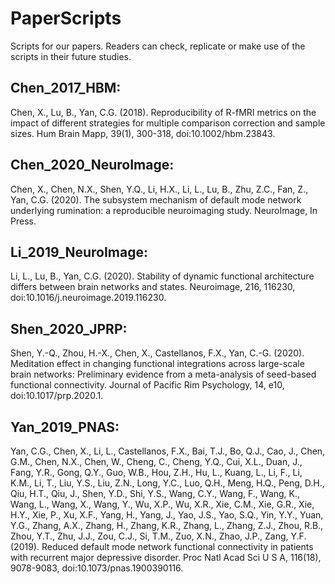 # PaperScripts
Scripts for our papers. Readers can check, replicate or make use of the scripts in their future studies.

## Chen_2017_HBM: 
Chen, X., Lu, B., Yan, C.G. (2018). Reproducibility of R-fMRI metrics on the impact of different strategies for multiple comparison correction and sample sizes. Hum Brain Mapp, 39(1), 300-318, doi:10.1002/hbm.23843.

## Chen_2020_NeuroImage: 
Chen, X., Chen, N.X., Shen, Y.Q., Li, H.X., Li, L., Lu, B., Zhu, Z.C., Fan, Z., Yan, C.G. (2020). The subsystem mechanism of default mode network underlying rumination: a reproducible neuroimaging study. NeuroImage, In Press.

## Li_2019_NeuroImage: 
Li, L., Lu, B., Yan, C.G. (2020). Stability of dynamic functional architecture differs between brain networks and states. Neuroimage, 216, 116230, doi:10.1016/j.neuroimage.2019.116230.

## Shen_2020_JPRP: 
Shen, Y.-Q., Zhou, H.-X., Chen, X., Castellanos, F.X., Yan, C.-G. (2020). Meditation effect in changing functional integrations across large-scale brain networks: Preliminary evidence from a meta-analysis of seed-based functional connectivity. Journal of Pacific Rim Psychology, 14, e10, doi:10.1017/prp.2020.1.

## Yan_2019_PNAS: 
Yan, C.G., Chen, X., Li, L., Castellanos, F.X., Bai, T.J., Bo, Q.J., Cao, J., Chen, G.M., Chen, N.X., Chen, W., Cheng, C., Cheng, Y.Q., Cui, X.L., Duan, J., Fang, Y.R., Gong, Q.Y., Guo, W.B., Hou, Z.H., Hu, L., Kuang, L., Li, F., Li, K.M., Li, T., Liu, Y.S., Liu, Z.N., Long, Y.C., Luo, Q.H., Meng, H.Q., Peng, D.H., Qiu, H.T., Qiu, J., Shen, Y.D., Shi, Y.S., Wang, C.Y., Wang, F., Wang, K., Wang, L., Wang, X., Wang, Y., Wu, X.P., Wu, X.R., Xie, C.M., Xie, G.R., Xie, H.Y., Xie, P., Xu, X.F., Yang, H., Yang, J., Yao, J.S., Yao, S.Q., Yin, Y.Y., Yuan, Y.G., Zhang, A.X., Zhang, H., Zhang, K.R., Zhang, L., Zhang, Z.J., Zhou, R.B., Zhou, Y.T., Zhu, J.J., Zou, C.J., Si, T.M., Zuo, X.N., Zhao, J.P., Zang, Y.F. (2019). Reduced default mode network functional connectivity in patients with recurrent major depressive disorder. Proc Natl Acad Sci U S A, 116(18), 9078-9083, doi:10.1073/pnas.1900390116.


